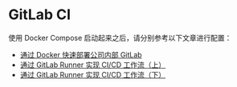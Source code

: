 # GitLab CI

使用 Docker Compose 启动起来之后，请分别参考以下文章进行配置：

- [通过 Docker 快速部署公司内部 GitLab](https://segmentfault.com/a/1190000021229534)
- [通过 GitLab Runner 实现 CI/CD 工作流（上）](https://segmentfault.com/a/1190000022479297)
- [通过 GitLab Runner 实现 CI/CD 工作流（下）](https://segmentfault.com/a/1190000022581373)